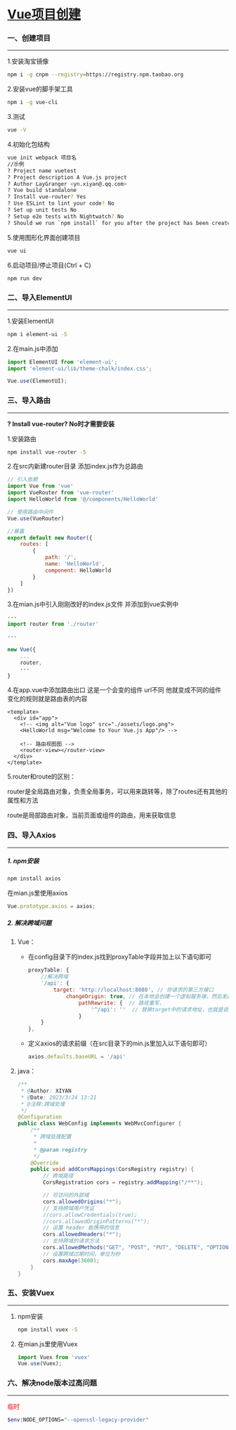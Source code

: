 # [Vue项目创建](https://www.cnblogs.com/ynxiyan/p/17026455.html)

### 一、创建项目

---

1.安装淘宝镜像

```bash
npm i -g cnpm --registry=https://registry.npm.taobao.org
```

2.安装vue的脚手架工具

```bash
npm i -g vue-cli
```

3.测试

```bash
vue -V
```

4.初始化包结构

```bash
vue init webpack 项目名
//示例
? Project name vuetest
? Project description A Vue.js project
? Author LayGranger <yn.xiyan@.qq.com>
? Vue build standalone
? Install vue-router? Yes
? Use ESLint to lint your code? No
? Set up unit tests No
? Setup e2e tests with Nightwatch? No
? Should we run `npm install` for you after the project has been created? (recommended) npm
```

5.使用图形化界面创建项目

```bash
vue ui
```

6.启动项目/停止项目(Ctrl + C)

```bash
npm run dev
```



### 二、导入ElementUI

----

1.安装ElementUI

```bash
npm i element-ui -S
```

2.在main.js中添加

```js
import ElementUI from 'element-ui';
import 'element-ui/lib/theme-chalk/index.css';

Vue.use(ElementUI);
```



### 三、导入路由

---

**? Install vue-router? No时才需要安装**

1.安装路由

```bash
npm install vue-router -S
```

2.在src内新建router目录 添加index.js作为总路由

```js
// 引入依赖
import Vue from 'vue'
import VueRouter from 'vue-router'
import HelloWorld from '@/components/HelloWorld'

// 使用路由中间件
Vue.use(VueRouter)

//暴露
export default new Router({
    routes: [
        {
            path: '/',
            name: 'HelloWorld',
            component: HelloWorld
        }
    ]
})
```

3.在mian.js中引入刚刚改好的index.js文件 并添加到vue实例中

```js
···
import router from './router'

···

new Vue({
    ...
    router,
    ···
}
```

4.在app.vue中添加路由出口 <router-view></router-view> 这是一个会变的组件 url不同 他就变成不同的组件 变化的规则就是路由表的内容

```vue
<template>
  <div id="app">
    <!-- <img alt="Vue logo" src="./assets/logo.png">
    <HelloWorld msg="Welcome to Your Vue.js App"/> -->
 
    <!-- 路由视图图 -->
    <router-view></router-view>
  </div>
</template>
```

5.router和route的区别：

router是全局路由对象，负责全局事务，可以用来跳转等，除了routes还有其他的属性和方法

route是局部路由对象，当前页面或组件的路由，用来获取信息



### 四、导入Axios

---

##### 1. npm安装

```bash
npm install axios
```

在mian.js里使用axios

```js
Vue.prototype.axios = axios;
```

##### 2. 解决跨域问题

1. Vue：

   - 在config目录下的index.js找到proxyTable字段并加上以下语句即可

     ```js
     proxyTable: {
         //解决跨域
         '/api': {
             target: 'http://localhost:8080', // 你请求的第三方接口
                 changeOrigin: true, // 在本地会创建一个虚拟服务端，然后发送请求的数据，并同时接收请求的数据，这样服务端和服务端进行数据的交互就不会有跨域问题
                     pathRewrite: {  // 路径重写，
                         '^/api': ''  // 替换target中的请求地址，也就是说以后你在请求http://localhost:8080这个地址的时候直接写成/api即可。
                     }
         }
     },
     ```

   - 定义axios的请求前缀（在src目录下的min.js里加入以下语句即可）

     ```js
     axios.defaults.baseURL = '/api'
     ```

2. java：

   ```java
   /**
    * @Author: XIYAN
    * @Date: 2023/3/24 13:21
    * @注释:跨域处理
    */
   @Configuration
   public class WebConfig implements WebMvcConfigurer {
       /**
        * 跨域处理配置
        *
        * @param registry
        */
       @Override
       public void addCorsMappings(CorsRegistry registry) {
           // 跨域路径
           CorsRegistration cors = registry.addMapping("/**");
   
           // 可访问的外部域
           cors.allowedOrigins("*");
           // 支持跨域用户凭证
           //cors.allowCredentials(true);
           //cors.allowedOriginPatterns("*");
           // 设置 header 能携带的信息
           cors.allowedHeaders("*");
           // 支持跨域的请求方法
           cors.allowedMethods("GET", "POST", "PUT", "DELETE", "OPTIONS");
           // 设置跨域过期时间，单位为秒
           cors.maxAge(3600);
       }
   }
   ```




### 五、安装Vuex

---

1. npm安装

   ```bash
   npm install vuex -S
   ```

2. 在mian.js里使用Vuex

   ```js
   import Vuex from 'vuex'
   Vue.use(Vuex);
   ```



### 六、解决node版本过高问题

---

<a style="color:red">临时</a>

```bash
$env:NODE_OPTIONS="--openssl-legacy-provider"
```

